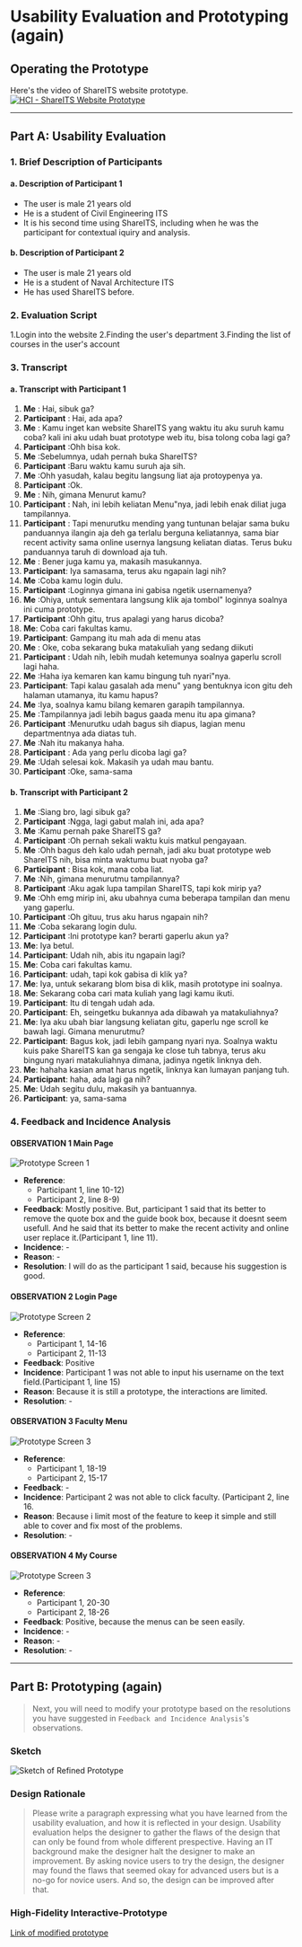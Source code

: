 # Usability Evaluation and Prototyping (again)
## Operating the Prototype
Here's the video of ShareITS website prototype.<br />
[![HCI - ShareITS Website Prototype](http://img.youtube.com/vi/0sJXVzQTVv8/0.jpg)](http://www.youtube.com/watch?v=0sJXVzQTVv8 "HCI - ShareITS Website Prototype")

---

## Part A: Usability Evaluation
### 1. Brief Description of Participants
#### a. Description of Participant 1
- The user is male 21 years old
- He is a student of Civil Engineering ITS
- It is his second time using ShareITS, including when he was the participant for contextual iquiry and analysis.


#### b. Description of Participant 2
- The user is male 21 years old
- He is a student of Naval Architecture ITS
- He has used ShareITS before.


### 2. Evaluation Script 
1.Login into the website
2.Finding the user's department
3.Finding the list of courses in the user's account

### 3. Transcript

#### a. Transcript with Participant 1
1.	**Me**	: Hai, sibuk ga?
2.	**Participant**	: Hai, ada apa?
3.	**Me** : Kamu inget kan website ShareITS yang waktu itu aku suruh kamu coba? kali ini aku udah buat prototype web itu, bisa tolong coba lagi ga? 
4.	**Participant** :Ohh bisa kok.
5.	**Me**	:Sebelumnya, udah pernah buka ShareITS?
6.	**Participant** :Baru waktu kamu suruh aja sih.
7.	**Me**	:Ohh yasudah, kalau begitu langsung liat aja protoypenya ya.
8.	**Participant**	:Ok.
9.	**Me**	: Nih, gimana Menurut kamu?
10.	**Participant**	: Nah, ini lebih keliatan Menu"nya, jadi lebih enak diliat juga tampilannya.
11.	**Participant** : Tapi menurutku mending yang tuntunan belajar sama buku panduannya ilangin aja deh ga terlalu berguna keliatannya, sama biar recent activity sama online usernya langsung keliatan diatas. Terus buku panduannya taruh di download aja tuh.
12.	**Me**  : Bener juga kamu ya, makasih masukannya. 
13.	**Participant**: Iya samasama, terus aku ngapain lagi nih?
14.	**Me**	:Coba kamu login dulu.
15.	**Participant**	:Loginnya gimana ini gabisa ngetik usernamenya?
16.	**Me**	:Ohiya, untuk sementara langsung klik aja tombol" loginnya soalnya ini cuma prototype.
17.	**Participant**	:Ohh gitu, trus apalagi yang harus dicoba?
18.	**Me**: Coba cari fakultas kamu.
19.	**Participant**: Gampang itu mah ada di menu atas
20.	**Me**	: Oke, coba sekarang buka matakuliah yang sedang diikuti
21.	**Participant**	: Udah nih, lebih mudah ketemunya soalnya gaperlu scroll lagi haha.
22.	**Me**	:Haha iya kemaren kan kamu bingung tuh nyari"nya.
23.	**Participant**: Tapi kalau gasalah ada menu" yang bentuknya icon gitu deh halaman utamanya, itu kamu hapus?
24.	**Me**	:Iya, soalnya kamu bilang kemaren garapih tampilannya.
25.	**Me**  :Tampilannya jadi lebih bagus gaada menu itu apa gimana?
26.	**Participant**	:Menurutku udah bagus sih diapus, lagian menu departmentnya ada diatas tuh.
27.	**Me**	:Nah itu makanya haha.
28.	**Participant**	: Ada yang perlu dicoba lagi ga?
29.	**Me**  :Udah selesai kok. Makasih ya udah mau bantu.
30.	**Participant**	:Oke, sama-sama

#### b. Transcript with Participant 2
1.	**Me**	:Siang bro, lagi sibuk ga?
2.	**Participant**	:Ngga, lagi gabut malah ini, ada apa?
3.	**Me**	:Kamu pernah pake ShareITS ga?
4.	**Participant**	:Oh pernah sekali waktu kuis matkul pengayaan.
5.	**Me**	:Ohh bagus deh kalo udah pernah, jadi aku buat prototype web ShareITS nih, bisa minta waktumu buat nyoba ga?
6.	**Participant**	: Bisa kok, mana coba liat.
7.	**Me**	:Nih, gimana menurutmu tampilannya?
8.	**Participant**	:Aku agak lupa tampilan ShareITS, tapi kok mirip ya?
9.	**Me**	:Ohh emg mirip ini, aku ubahnya cuma beberapa tampilan dan menu yang gaperlu.
10.	**Participant**	:Oh gituu, trus aku harus ngapain nih?
11.	**Me**	:Coba sekarang login dulu.
12.	**Participant**	:Ini prototype kan? berarti gaperlu akun ya?
13.	**Me**: Iya betul.
14.	**Participant**: Udah nih, abis itu ngapain lagi?
15.	**Me**: Coba cari fakultas kamu.
16.	**Participant**: udah, tapi kok gabisa di klik ya?
17.	**Me**: Iya, untuk sekarang blom bisa di klik, masih prototype ini soalnya.
18.	**Me**: Sekarang coba cari mata kuliah yang lagi kamu ikuti.
19.	**Participant**: Itu di tengah udah ada.
20.	**Participant**: Eh, seingetku bukannya ada dibawah ya matakuliahnya?
21.	**Me**: Iya aku ubah biar langsung keliatan gitu, gaperlu nge scroll ke bawah lagi. Gimana menurutmu?
22.	**Participant**: Bagus kok, jadi lebih gampang nyari nya. Soalnya waktu kuis pake ShareITS kan ga sengaja ke close tuh tabnya, terus aku bingung nyari matakuliahnya dimana, jadinya ngetik linknya deh.
23.	**Me**: hahaha kasian amat harus ngetik, linknya kan lumayan panjang tuh.
24.	**Participant**: haha, ada lagi ga nih?
25.	**Me**: Udah segitu dulu, makasih ya bantuannya.
26.	**Participant**: ya, sama-sama

### 4. Feedback and Incidence Analysis

#### OBSERVATION 1 Main Page
![Prototype Screen 1](Src/MainPage.jpg)

 - **Reference**: 
   - Participant 1, line 10-12)
   - Participant 2, line 8-9)
 - **Feedback**: Mostly positive. But, participant 1 said that its better to remove the quote box and the guide book box, because it doesnt seem usefull. And he said that its better to make the recent activity and online user replace it.(Participant 1, line 11).
 - **Incidence**: -
 - **Reason**: -
 - **Resolution**: I will do as the participant 1 said, because his suggestion is good.
 
#### OBSERVATION 2 Login Page
![Prototype Screen 2](Src/LoginPage.JPG)

 - **Reference**: 
   - Participant 1, 14-16
   - Participant 2, 11-13
 - **Feedback**: Positive
 - **Incidence**: Participant 1 was not able to input his username on the text field.(Participant 1, line 15)
 - **Reason**: Because it is still a prototype, the interactions are limited.
 - **Resolution**: -
 
#### OBSERVATION 3 Faculty Menu
![Prototype Screen 3](Src/MainPage-Logged-Menu.JPG)

 - **Reference**:  
   - Participant 1, 18-19
   - Participant 2, 15-17
 - **Feedback**: -
 - **Incidence**: Participant 2 was not able to click faculty. (Participant 2, line 16.
 - **Reason**: Because i limit most of the feature to keep it simple and still able to cover and fix most of the problems.
 - **Resolution**: -
 
 #### OBSERVATION 4 My Course
![Prototype Screen 3](Src/MainPage-Logged-Course.JPG)

 - **Reference**:  
   - Participant 1, 20-30
   - Participant 2, 18-26
 - **Feedback**: Positive, because the menus can be seen easily.
 - **Incidence**: -
 - **Reason**: -
 - **Resolution**: -
 
 ---

## Part B: Prototyping (again)
> Next, you will need to modify your prototype 
> based on the resolutions you have suggested in `Feedback and Incidence Analysis`'s observations.

### Sketch
![Sketch of Refined Prototype](Src/Sketch.jpg)

### Design Rationale
> Please write a paragraph expressing what you have learned from the usability evaluation, 
> and how it is reflected in your design.
Usability evaluation helps the designer to gather the flaws of the design that can only be found from whole different prespective. Having an IT background make the designer halt the designer to make an improvement. By asking novice users to try the design, the designer may found the flaws that seemed okay for advanced users but is a no-go for novice users. And so, the design can be improved after that.

### High-Fidelity Interactive-Prototype
[Link of modified prototype](https://invis.io/RXRTJWB64PB)

